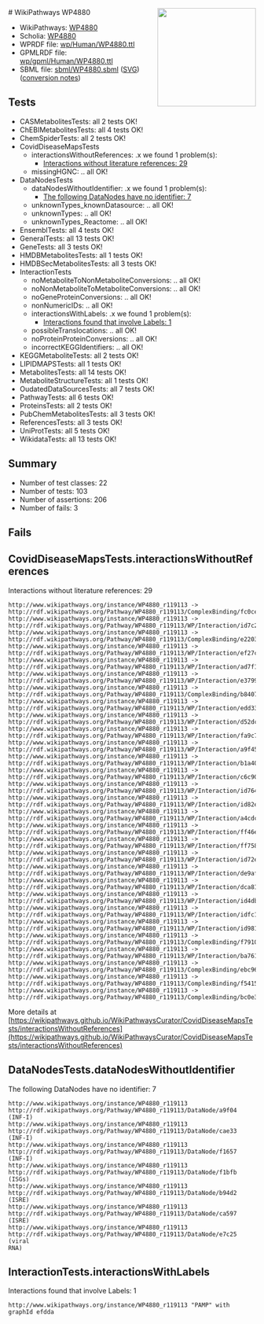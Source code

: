 <img style="float: right; width: 200px" src="../logo.png" />
# WikiPathways WP4880

* WikiPathways: [WP4880](https://identifiers.org/wikipathways:WP4880)
* Scholia: [WP4880](https://scholia.toolforge.org/wikipathways/WP4880)
* WPRDF file: [wp/Human/WP4880.ttl](../wp/Human/WP4880.ttl)
* GPMLRDF file: [wp/gpml/Human/WP4880.ttl](../wp/gpml/Human/WP4880.ttl)
* SBML file: [sbml/WP4880.sbml](../sbml/WP4880.sbml) ([SVG](../sbml/WP4880.svg)) ([conversion notes](../sbml/WP4880.txt))

## Tests
* CASMetabolitesTests: all 2 tests OK!
* ChEBIMetabolitesTests: all 4 tests OK!
* ChemSpiderTests: all 2 tests OK!
* CovidDiseaseMapsTests
    * interactionsWithoutReferences: .x we found 1 problem(s):
        * [Interactions without literature references: 29](#9701cd09)
    * missingHGNC: .. all OK!
* DataNodesTests
    * dataNodesWithoutIdentifier: .x we found 1 problem(s):
        * [The following DataNodes have no identifier: 7](#d2d32fa6)
    * unknownTypes_knownDatasource: .. all OK!
    * unknownTypes: .. all OK!
    * unknownTypes_Reactome: .. all OK!
* EnsemblTests: all 4 tests OK!
* GeneralTests: all 13 tests OK!
* GeneTests: all 3 tests OK!
* HMDBMetabolitesTests: all 1 tests OK!
* HMDBSecMetabolitesTests: all 3 tests OK!
* InteractionTests
    * noMetaboliteToNonMetaboliteConversions: .. all OK!
    * noNonMetaboliteToMetaboliteConversions: .. all OK!
    * noGeneProteinConversions: .. all OK!
    * nonNumericIDs: .. all OK!
    * interactionsWithLabels: .x we found 1 problem(s):
        * [Interactions found that involve Labels: 1](#630d2678)
    * possibleTranslocations: .. all OK!
    * noProteinProteinConversions: .. all OK!
    * incorrectKEGGIdentifiers: .. all OK!
* KEGGMetaboliteTests: all 2 tests OK!
* LIPIDMAPSTests: all 1 tests OK!
* MetabolitesTests: all 14 tests OK!
* MetaboliteStructureTests: all 1 tests OK!
* OudatedDataSourcesTests: all 7 tests OK!
* PathwayTests: all 6 tests OK!
* ProteinsTests: all 2 tests OK!
* PubChemMetabolitesTests: all 3 tests OK!
* ReferencesTests: all 3 tests OK!
* UniProtTests: all 5 tests OK!
* WikidataTests: all 13 tests OK!


## Summary

* Number of test classes: 22
* Number of tests: 103
* Number of assertions: 206
* Number of fails: 3

## Fails

<a name="9701cd09" />

## CovidDiseaseMapsTests.interactionsWithoutReferences

Interactions without literature references: 29
```
http://www.wikipathways.org/instance/WP4880_r119113 -> http://rdf.wikipathways.org/Pathway/WP4880_r119113/ComplexBinding/fc0ce
http://www.wikipathways.org/instance/WP4880_r119113 -> http://rdf.wikipathways.org/Pathway/WP4880_r119113/WP/Interaction/id7c297d34
http://www.wikipathways.org/instance/WP4880_r119113 -> http://rdf.wikipathways.org/Pathway/WP4880_r119113/ComplexBinding/e2203
http://www.wikipathways.org/instance/WP4880_r119113 -> http://rdf.wikipathways.org/Pathway/WP4880_r119113/WP/Interaction/ef27c
http://www.wikipathways.org/instance/WP4880_r119113 -> http://rdf.wikipathways.org/Pathway/WP4880_r119113/WP/Interaction/ad7f1
http://www.wikipathways.org/instance/WP4880_r119113 -> http://rdf.wikipathways.org/Pathway/WP4880_r119113/WP/Interaction/e3799
http://www.wikipathways.org/instance/WP4880_r119113 -> http://rdf.wikipathways.org/Pathway/WP4880_r119113/ComplexBinding/b8407
http://www.wikipathways.org/instance/WP4880_r119113 -> http://rdf.wikipathways.org/Pathway/WP4880_r119113/WP/Interaction/edd33
http://www.wikipathways.org/instance/WP4880_r119113 -> http://rdf.wikipathways.org/Pathway/WP4880_r119113/WP/Interaction/d52dc
http://www.wikipathways.org/instance/WP4880_r119113 -> http://rdf.wikipathways.org/Pathway/WP4880_r119113/WP/Interaction/fa9c7
http://www.wikipathways.org/instance/WP4880_r119113 -> http://rdf.wikipathways.org/Pathway/WP4880_r119113/WP/Interaction/a9f45
http://www.wikipathways.org/instance/WP4880_r119113 -> http://rdf.wikipathways.org/Pathway/WP4880_r119113/WP/Interaction/b1a40
http://www.wikipathways.org/instance/WP4880_r119113 -> http://rdf.wikipathways.org/Pathway/WP4880_r119113/WP/Interaction/c6c90
http://www.wikipathways.org/instance/WP4880_r119113 -> http://rdf.wikipathways.org/Pathway/WP4880_r119113/WP/Interaction/id764393e3
http://www.wikipathways.org/instance/WP4880_r119113 -> http://rdf.wikipathways.org/Pathway/WP4880_r119113/WP/Interaction/id82ecd04c
http://www.wikipathways.org/instance/WP4880_r119113 -> http://rdf.wikipathways.org/Pathway/WP4880_r119113/WP/Interaction/a4cdc
http://www.wikipathways.org/instance/WP4880_r119113 -> http://rdf.wikipathways.org/Pathway/WP4880_r119113/WP/Interaction/ff46e
http://www.wikipathways.org/instance/WP4880_r119113 -> http://rdf.wikipathways.org/Pathway/WP4880_r119113/WP/Interaction/ff758
http://www.wikipathways.org/instance/WP4880_r119113 -> http://rdf.wikipathways.org/Pathway/WP4880_r119113/WP/Interaction/id72e167d2
http://www.wikipathways.org/instance/WP4880_r119113 -> http://rdf.wikipathways.org/Pathway/WP4880_r119113/WP/Interaction/de9af
http://www.wikipathways.org/instance/WP4880_r119113 -> http://rdf.wikipathways.org/Pathway/WP4880_r119113/WP/Interaction/dca81
http://www.wikipathways.org/instance/WP4880_r119113 -> http://rdf.wikipathways.org/Pathway/WP4880_r119113/WP/Interaction/id4db933d9
http://www.wikipathways.org/instance/WP4880_r119113 -> http://rdf.wikipathways.org/Pathway/WP4880_r119113/WP/Interaction/idfc1498e4
http://www.wikipathways.org/instance/WP4880_r119113 -> http://rdf.wikipathways.org/Pathway/WP4880_r119113/WP/Interaction/id981e6cb4
http://www.wikipathways.org/instance/WP4880_r119113 -> http://rdf.wikipathways.org/Pathway/WP4880_r119113/ComplexBinding/f7910
http://www.wikipathways.org/instance/WP4880_r119113 -> http://rdf.wikipathways.org/Pathway/WP4880_r119113/WP/Interaction/ba761
http://www.wikipathways.org/instance/WP4880_r119113 -> http://rdf.wikipathways.org/Pathway/WP4880_r119113/ComplexBinding/ebc96
http://www.wikipathways.org/instance/WP4880_r119113 -> http://rdf.wikipathways.org/Pathway/WP4880_r119113/ComplexBinding/f5415
http://www.wikipathways.org/instance/WP4880_r119113 -> http://rdf.wikipathways.org/Pathway/WP4880_r119113/ComplexBinding/bc0e3
```

More details at [https://wikipathways.github.io/WikiPathwaysCurator/CovidDiseaseMapsTests/interactionsWithoutReferences](https://wikipathways.github.io/WikiPathwaysCurator/CovidDiseaseMapsTests/interactionsWithoutReferences)

<a name="d2d32fa6" />

## DataNodesTests.dataNodesWithoutIdentifier

The following DataNodes have no identifier: 7
```
http://www.wikipathways.org/instance/WP4880_r119113 http://rdf.wikipathways.org/Pathway/WP4880_r119113/DataNode/a9f04 (INF-I)
http://www.wikipathways.org/instance/WP4880_r119113 http://rdf.wikipathways.org/Pathway/WP4880_r119113/DataNode/cae33 (INF-I)
http://www.wikipathways.org/instance/WP4880_r119113 http://rdf.wikipathways.org/Pathway/WP4880_r119113/DataNode/f1657 (INF-I)
http://www.wikipathways.org/instance/WP4880_r119113 http://rdf.wikipathways.org/Pathway/WP4880_r119113/DataNode/f1bfb (ISGs)
http://www.wikipathways.org/instance/WP4880_r119113 http://rdf.wikipathways.org/Pathway/WP4880_r119113/DataNode/b94d2 (ISRE)
http://www.wikipathways.org/instance/WP4880_r119113 http://rdf.wikipathways.org/Pathway/WP4880_r119113/DataNode/ca597 (ISRE)
http://www.wikipathways.org/instance/WP4880_r119113 http://rdf.wikipathways.org/Pathway/WP4880_r119113/DataNode/e7c25 (viral
RNA)
```

<a name="630d2678" />

## InteractionTests.interactionsWithLabels

Interactions found that involve Labels: 1
```
http://www.wikipathways.org/instance/WP4880_r119113 "PAMP" with graphId efdda
```

